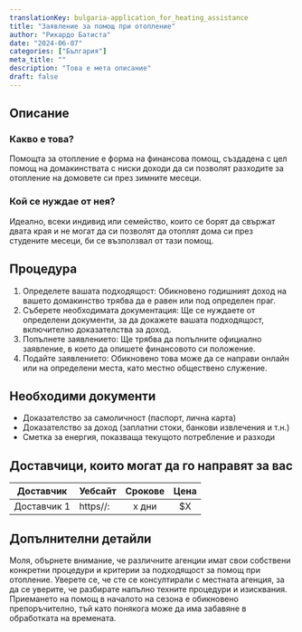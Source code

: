 ```yaml
---
translationKey: bulgaria-application_for_heating_assistance
title: "Заявление за помощ при отопление"
author: "Рикардо Батиста"
date: "2024-06-07"
categories: ["България"]
meta_title: ""
description: "Това е мета описание"
draft: false
---
```


## Описание
### Какво е това?
Помощта за отопление е форма на финансова помощ, създадена с цел помощ на домакинствата с ниски доходи да си позволят разходите за отопление на домовете си през зимните месеци.

### Кой се нуждае от нея?
Идеално, всеки индивид или семейство, които се борят да свържат двата края и не могат да си позволят да отоплят дома си през студените месеци, би се възползвал от тази помощ.

## Процедура
1. Определете вашата подходящост: Обикновено годишният доход на вашето домакинство трябва да е равен или под определен праг.
2. Съберете необходимата документация: Ще се нуждаете от определени документи, за да докажете вашата подходящост, включително доказателства за доход.
3. Попълнете заявлението: Ще трябва да попълните официално заявление, в което да опишете финансовото си положение.
4. Подайте заявлението: Обикновено това може да се направи онлайн или на определени места, като местно обществено служение.

## Необходими документи
* Доказателство за самоличност (паспорт, лична карта)
* Доказателство за доход (заплатни стоки, банкови извлечения и т.н.)
* Сметка за енергия, показваща текущото потребление и разходи

## Доставчици, които могат да го направят за вас

| Доставчик       |     Уебсайт     |     Срокове    |      Цена      |
| --------------- | --------------- |  :-------------: | :-------------: |
| Доставчик 1     |  https//:       |      x дни      |        $X       |

## Допълнителни детайли
Моля, обърнете внимание, че различните агенции имат свои собствени конкретни процедури и критерии за подходящост за помощ при отопление. Уверете се, че сте се консултирали с местната агенция, за да се уверите, че разбирате напълно техните процедури и изисквания. Приемането на помощ в началото на сезона е обикновено препоръчително, тъй като понякога може да има забавяне в обработката на времената.